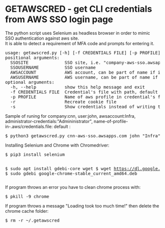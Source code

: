 # GETAWSCRED - get CLI credentials from AWS SSO login page

The python script uses Selenium as headless browser in order to mimic SSO authentication against aws site.<br>
It is able to detect a requirement of MFA code and prompts for entering it.<br>

<div class="highlight highlight-source-shell"><pre>
usage: getawscred.py [-h] [-f CREDENTIALS FILE] [-p PROFILE] [-r] [-s] SSOSITE SSOUSERNAME AWSACCOUNT AWSUSERNAME
positional arguments:
  SSOSITE              SSO site, i.e. "company-aws-sso.awsapps.com"
  SSOUSERNAME          SSO username
  AWSACCOUNT           AWS account, can be part of name if it is unique, i.e. "Company Infra"
  AWSUSERNAME          AWS username, can be part of name if it is unique, i.e. "power"
optional arguments:
  -h, --help           show this help message and exit
  -f CREDENTIALS FILE  Credential's file with path, default is ~/.aws/credentials
  -p PROFILE           Name of aws profile in credential's file, default is the awsaccount name
  -r                   Recreate cookie file
  -s                   Show credentials instead of writing to file
</pre></div>

Sample of runing for company:cnn, user:john, awsaccount:Infra, administrator-credentials:"Admininistrator", name-of-profile-in-.aws/credentials.file: default :

<div class="highlight highlight-source-shell"><pre>
$ python3 getawscred.py cnn-aws-sso.awsapps.com john "Infra" "Admin" -p default
</pre></div>

Installing Selenium and Chrome with Chromedriver:

<div class="highlight highlight-source-shell"><pre>
$ pip3 install selenium

$ sudo apt install gdebi-core wget
$ wget https://dl.google.com/linux/direct/google-chrome-stable_current_amd64.deb
$ sudo gdebi google-chrome-stable_current_amd64.deb
</pre></div>

If program throws an error you have to clean chrome process with:

<div class="highlight highlight-source-shell"><pre>
$ pkill -9 chrome
</pre></div>

If program throws a message "Loading took too much time!" then delete the chrome cache folder:

<div class="highlight highlight-source-shell"><pre>
$ rm -r ~/.getawscred
</pre></div>
